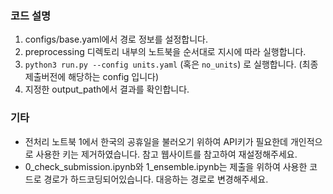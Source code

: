 ### 코드 설명

1. configs/base.yaml에서 경로 정보를 설정합니다.
2. preprocessing 디렉토리 내부의 노트북을 순서대로 지시에 따라 실행합니다.
3. `python3 run.py --config units.yaml` (혹은 `no_units`) 로 실행합니다. (최종 제출버전에 해당하는 config 입니다)
4. 지정한 output_path에서 결과를 확인합니다.

### 기타
- 전처리 노트북 1에서 한국의 공휴일을 불러오기 위하여 API키가 필요한데 개인적으로 사용한 키는 제거하였습니다. 참고 웹사이트를 참고하여 재설정해주세요.
- 0_check_submission.ipynb와 1_ensemble.ipynb는 제출을 위하여 사용한 코드로 경로가 하드코딩되어있습니다. 대응하는 경로로 변경해주세요.
